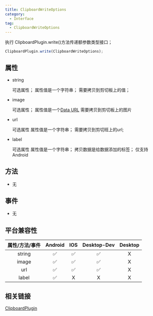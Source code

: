 ```yaml
---
title: ClipboardWriteOptions
category:
  - Interface
tag:
  - ClipboardWriteOptions
---
```


执行 ClipboardPlugin.write()方法传递额参数类型接口；

```js
ClipboardPlugin.write(ClipboardWriteOptions);
```

## 属性

  - string

    可选属性；
    属性值是一个字符串；
    需要拷贝到剪切板上的值；
    
  - image

    可选属性；
    属性值是一个[Data URL](https://developer.mozilla.org/en-US/docs/Web/HTTP/Basics_of_HTTP/Data_URIs)
    需要拷贝到剪切板上的图片

  - url

    可选属性
    属性值是一个字符串；
    需要拷贝到剪切班上的url;

  - label

    可选属性
    属性值是一个字符串；
    拷贝数据是给数据添加的标签；
    仅支持 Android

## 方法

  - 无

    
## 事件

  - 无

## 平台兼容性

| 属性/方法/事件 | Android | IOS | Desktop-Dev | Desktop |
|:------------:|:-------:|:---:|:-----------:|:-------:|
| string       | ✅      | ✅  | ✅          | X      |
| image        | ✅      | ✅  | ✅          | X      |
| url          | ✅      | ✅  | ✅          | X      |
| label        | ✅      | X   | X          | X      |

## 相关链接

[ClipboardPlugin](../../plugin/clipboard/index.md)


